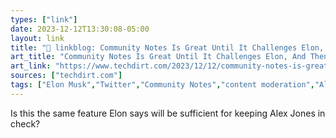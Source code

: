 ```yaml
---
types: ["link"]
date: 2023-12-12T13:30:08-05:00
layout: link
title: "🔗 linkblog: Community Notes Is Great Until It Challenges Elon, And Then It’s Being ‘Manipulated’ By State Actors | Techdirt'"
art_title: "Community Notes Is Great Until It Challenges Elon, And Then It’s Being ‘Manipulated’ By State Actors | Techdirt"
art_link: "https://www.techdirt.com/2023/12/12/community-notes-is-great-until-it-challenges-elon-and-then-its-being-manipulated-by-state-actors/"
sources: ["techdirt.com"]
tags: ["Elon Musk","Twitter","Community Notes","content moderation","Alex Jones"]
---
```

Is this the same feature Elon says will be sufficient for keeping Alex Jones in check?
